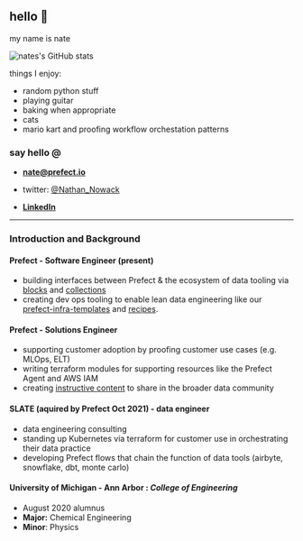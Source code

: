 ## hello 👋 
my name is nate

![nates's GitHub stats](https://github-readme-stats.vercel.app/api?username=zzstoatzz&show_icons=true&theme=transparent&count_private=true)


things I enjoy:
- random python stuff
- playing guitar
- baking when appropriate
- cats
- mario kart and proofing workflow orchestation patterns               

### say hello @
- **nate@prefect.io**

- twitter: [@Nathan_Nowack](https://twitter.com/Nathan_Nowack)

- [**LinkedIn**](https://www.linkedin.com/in/nathan-nowack-a6b59b143/)

---

### Introduction and Background

#### Prefect - Software Engineer (present)
- building interfaces between Prefect & the ecosystem of data tooling via [blocks](https://docs.prefect.io/concepts/blocks/) and [collections](https://docs.prefect.io/collections/catalog/)
- creating dev ops tooling to enable lean data engineering like our [prefect-infra-templates](https://github.com/PrefectHQ/prefect-infra-templates) and [recipes](https://github.com/PrefectHQ/prefect-recipes).

#### Prefect - Solutions Engineer
- supporting customer adoption by proofing customer use cases (e.g. MLOps, ELT)
- writing terraform modules for supporting resources like the Prefect Agent and AWS IAM
- creating [instructive content](https://github.com/zzstoatzz/oreilly-workflow-orchestration) to share in the broader data community


#### SLATE (aquired by Prefect Oct 2021) - data engineer
- data engineering consulting
- standing up Kubernetes via terraform for customer use in orchestrating their data practice 
- developing Prefect flows that chain the function of data tools (airbyte, snowflake, dbt, monte carlo) 

#### University of Michigan - Ann Arbor :  *College of Engineering*
-  August 2020 alumnus
- **Major:** Chemical Engineering
- **Minor**: Physics
